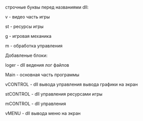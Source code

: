 строчные буквы перед названиями dll: 

v - видео часть игры

st - ресурсы игры

g - игровая механика

m - обработка управления

Добавленые блоки:

loger - dll ведения лог файлов

Main - основная часть программы

vCONTROL - dll вывода управления вывода графики на экран

stCONTROL - dll управления ресурсами игры

mCONTROL - dll управления 

vMENU - dll вывода меню на экран